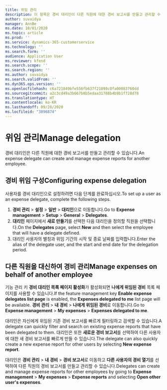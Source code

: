 ```yaml
---
title: 위임 관리
description: 이 항목은 경비 대리인이 다른 직원에 대한 경비 보고서를 만들고 관리할 수 있는 방법에 대한 정보를 제공합니다.
author: suvaidya
manager: AnnBe
ms.date: 10/01/2020
ms.topic: article
ms.prod: ''
ms.service: dynamics-365-customerservice
ms.technology: ''
ms.search.form: ''
audience: Application User
ms.reviewer: kfend
ms.search.scope: ''
ms.search.region: ''
ms.author: suvaidya
ms.search.validFrom: ''
ms.dyn365.ops.version: ''
ms.openlocfilehash: c6a721849bfe556fb637f21898c0fa00083760dd
ms.sourcegitcommit: a2c3cd49a3b667b8b5edaa31788b4b9b1f728d78
ms.translationtype: HT
ms.contentlocale: ko-KR
ms.lasthandoff: 09/28/2020
ms.locfileid: "3896874"
---
```

# <a name="manage-delegation"></a><span data-ttu-id="af049-103">위임 관리</span><span class="sxs-lookup"><span data-stu-id="af049-103">Manage delegation</span></span>
<span data-ttu-id="af049-104">경비 대리인은 다른 직원에 대한 경비 보고서를 만들고 관리할 수 있습니다.</span><span class="sxs-lookup"><span data-stu-id="af049-104">An expense delegate can create and manage expense reports for another employee.</span></span>

## <a name="configuring-expense-delegation"></a><span data-ttu-id="af049-105">경비 위임 구성</span><span class="sxs-lookup"><span data-stu-id="af049-105">Configuring expense delegation</span></span>

<span data-ttu-id="af049-106">사용자를 경비 대리인으로 설정하려면 다음 단계를 완료하십시오.</span><span class="sxs-lookup"><span data-stu-id="af049-106">To set up a user as an expense delegate, complete the following steps.</span></span> 
1. <span data-ttu-id="af049-107">**경비 관리** > **설정** > **일반** > **대리인**으로 이동합니다.</span><span class="sxs-lookup"><span data-stu-id="af049-107">Go to **Expense management** > **Setup** > **General** > **Delegates**.</span></span> 
2. <span data-ttu-id="af049-108">**대리인** 페이지에서 **새로 만들기**를 선택한 다음 대리인을 정의할 직원을 선택합니다.</span><span class="sxs-lookup"><span data-stu-id="af049-108">On the **Delegates** page, select **New** and then select the employee that will have a delegate defined.</span></span> 
3. <span data-ttu-id="af049-109">대리인 사용자의 별칭과 위임 기간의 시작 및 종료 날짜를 입력합니다.</span><span class="sxs-lookup"><span data-stu-id="af049-109">Enter the alias of the delegate user, and the start and end date for the delegation period.</span></span>

## <a name="manage-expenses-on-behalf-of-another-employee"></a><span data-ttu-id="af049-110">다른 직원을 대신하여 경비 관리</span><span class="sxs-lookup"><span data-stu-id="af049-110">Manage expenses on behalf of another employee</span></span>

<span data-ttu-id="af049-111">기능 관리 키 **경비 대리인 목록 페이지 활성화**가 활성화되면 **나에게 위임된 경비** 목록 페이지를 사용할 수 있습니다.</span><span class="sxs-lookup"><span data-stu-id="af049-111">If the feature management key **Enable expense delegates list page** is enabled, the **Expenses delegated to me** list page will be available.</span></span> <span data-ttu-id="af049-112">**경비 관리** > **내 경비** > **나에게 위임된 경비**로 이동합니다.</span><span class="sxs-lookup"><span data-stu-id="af049-112">Go to **Expense management** > **My expenses** > **Expenses delegated to me**.</span></span>

<span data-ttu-id="af049-113">대리인은 자신에게 위임된 기존 경비 보고서를 빠르게 필터링하고 검색할 수 있습니다.</span><span class="sxs-lookup"><span data-stu-id="af049-113">A delegate can quickly filter and search on existing expense reports that have been delegated to them.</span></span> <span data-ttu-id="af049-114">대리인은 또한 **새로운 경비 보고서**를 선택하여 다른 사용자에 대한 새 경비 보고서를 빠르게 만들 수 있습니다.</span><span class="sxs-lookup"><span data-stu-id="af049-114">The delegate can also quickly create a new expense report for other users by selecting **New expense report**.</span></span>

<span data-ttu-id="af049-115">대리인은 **경비 관리** > **내 경비** > **경비 보고서**로 이동하고 **다른 사용자의 경비 열기**를 선택하여 다른 직원의 경비 보고서를 만들고 관리할 수 있습니다.</span><span class="sxs-lookup"><span data-stu-id="af049-115">Delegates can create and manage expense reports for other employees by going to **Expense management** > **My expenses** > **Expense reports** and selecting **Open other user's expenses**.</span></span>
